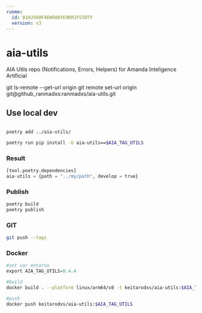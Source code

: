 ```yaml
---
runme:
  id: 01HJV60F4EW988YE9KMJFSTDTY
  version: v3
---
```


# aia-utils

AIA Utils repo (Notifications, Errors, Helpers) for Amanda Inteligence Artificial

git ls-remote --get-url origin
git remote set-url origin git@github_ranmadxs:ranmadxs/aia-utils.git

## Use local dev

```sh {"id":"01HJV60F4EW988YE9KMGH6GQ66"}

poetry add ../aia-utils/

poetry run pip install -U aia-utils==$AIA_TAG_UTILS

```

### Result

```python {"id":"01HJV60F4EW988YE9KMHTHYHH2"}
[tool.poetry.dependencies]
aia-utils = {path = "../my/path", develop = true}
```

### Publish

```python {"id":"01HKNX07Y6Y05A7PQ1W95AGV8K"}
poetry build 
poetry publish
```

### GIT

```sh {"id":"01HKS37PDVKE6JX3EZ4TVSAYYF"}
git push --tags
```

### Docker

```python {"id":"01HJV66J6EV6K8ECD6KNMET9KM"}
#set var entorno
export AIA_TAG_UTILS=0.4.4
```

```sh {"id":"01HJV64NSH238T2X9KXSA1A4FW"}
#build
docker build . --platform linux/arm64/v8 -t keitarodxs/aia-utils:$AIA_TAG_UTILS

#push
docker push keitarodxs/aia-utils:$AIA_TAG_UTILS
```
